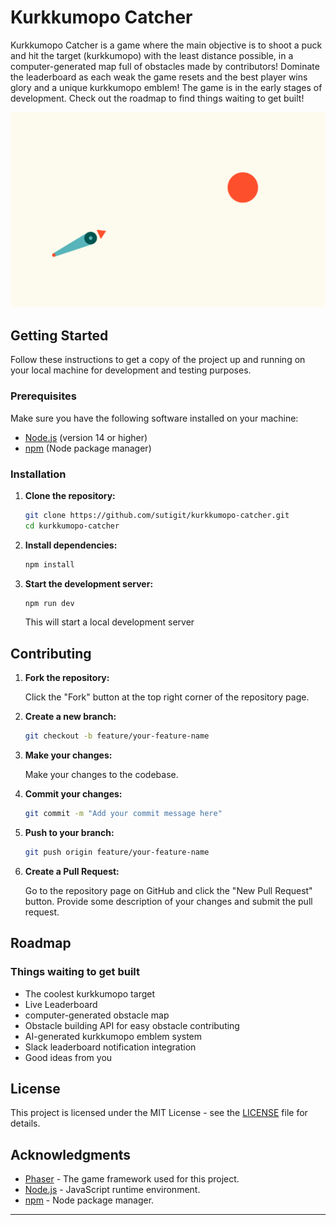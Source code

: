 # Kurkkumopo Catcher

Kurkkumopo Catcher is a game where the main objective is to shoot a puck and hit the target (kurkkumopo) with the least distance possible, in a computer-generated map full of obstacles made by contributors! Dominate the leaderboard as each weak the game resets and the best player wins glory and a unique kurkkumopo emblem! The game is in the early stages of development. Check out the roadmap to find things waiting to get built!

![Game Screenshot](public/assets/kurkkumopo-catcher.png)

## Getting Started

Follow these instructions to get a copy of the project up and running on your local machine for development and testing purposes.

### Prerequisites

Make sure you have the following software installed on your machine:

-   [Node.js](https://nodejs.org/) (version 14 or higher)
-   [npm](https://www.npmjs.com/) (Node package manager)

### Installation

1. **Clone the repository:**

    ```sh
    git clone https://github.com/sutigit/kurkkumopo-catcher.git
    cd kurkkumopo-catcher
    ```

2. **Install dependencies:**

    ```sh
    npm install
    ```

3. **Start the development server:**

    ```sh
    npm run dev
    ```

    This will start a local development server

## Contributing

1. **Fork the repository:**

    Click the "Fork" button at the top right corner of the repository page.

2. **Create a new branch:**

    ```sh
    git checkout -b feature/your-feature-name
    ```

3. **Make your changes:**

    Make your changes to the codebase.

4. **Commit your changes:**

    ```sh
    git commit -m "Add your commit message here"
    ```

5. **Push to your branch:**

    ```sh
    git push origin feature/your-feature-name
    ```

6. **Create a Pull Request:**

    Go to the repository page on GitHub and click the "New Pull Request" button. Provide some description of your changes and submit the pull request.

## Roadmap

### Things waiting to get built

-   The coolest kurkkumopo target
-   Live Leaderboard
-   computer-generated obstacle map
-   Obstacle building API for easy obstacle contributing
-   AI-generated kurkkumopo emblem system
-   Slack leaderboard notification integration
-   Good ideas from you

## License

This project is licensed under the MIT License - see the [LICENSE](LICENSE) file for details.

## Acknowledgments

-   [Phaser](https://phaser.io/) - The game framework used for this project.
-   [Node.js](https://nodejs.org/) - JavaScript runtime environment.
-   [npm](https://www.npmjs.com/) - Node package manager.

---

